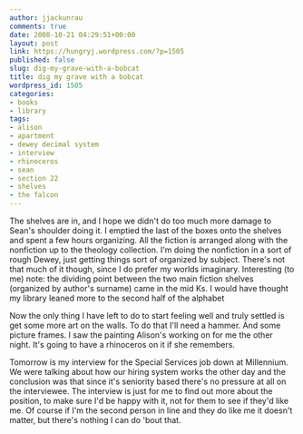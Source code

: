 ```yaml
---
author: jjackunrau
comments: true
date: 2008-10-21 04:29:51+00:00
layout: post
link: https://hungryj.wordpress.com/?p=1505
published: false
slug: dig-my-grave-with-a-bobcat
title: dig my grave with a bobcat
wordpress_id: 1505
categories:
- books
- library
tags:
- alison
- apartment
- dewey decimal system
- interview
- rhinoceros
- sean
- section 22
- shelves
- the falcon
---
```


The shelves are in, and I hope we didn't do too much more damage to Sean's shoulder doing it. I emptied the last of the boxes onto the shelves and spent a few hours organizing. All the fiction is arranged along with the nonfiction up to the theology collection. I'm doing the nonfiction in a sort of rough Dewey, just getting things sort of organized by subject. There's not that much of it though, since I do prefer my worlds imaginary. Interesting (to me) note: the dividing point between the two main fiction shelves (organized by author's surname) came in the mid Ks. I would have thought my library leaned more to the second half of the alphabet

Now the only thing I have left to do to start feeling well and truly settled is get some more art on the walls. To do that I'll need a hammer. And some picture frames. I saw the painting Alison's working on for me the other night. It's going to have a rhinoceros on it if she remembers.

Tomorrow is my interview for the Special Services job down at Millennium. We were talking about how our hiring system works the other day and the conclusion was that since it's seniority based there's no pressure at all on the interviewee. The interview is just for me to find out more about the position, to make sure I'd be happy with it, not for them to see if they'd like me. Of course if I'm the second person in line and they do like me it doesn't matter, but there's nothing I can do 'bout that.
